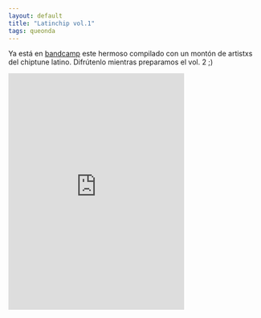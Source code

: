 ```yaml
---
layout: default
title: "Latinchip vol.1"
tags: queonda
---
```


Ya está en [bandcamp](https://cenzontlech.bandcamp.com/album/latin-chip-vol-i) este hermoso compilado con un montón de artistxs del chiptune latino. Difrútenlo mientras preparamos el vol. 2 ;)

<iframe style="border: 0; width: 350px; height: 470px;" src="https://bandcamp.com/EmbeddedPlayer/album=3563411158/size=large/bgcol=ffffff/linkcol=0687f5/tracklist=false/transparent=true/" seamless><a href="http://cenzontlech.bandcamp.com/album/latin-chip-vol-i">Latin Chip Vol.I by Cenzontlech</a></iframe>
